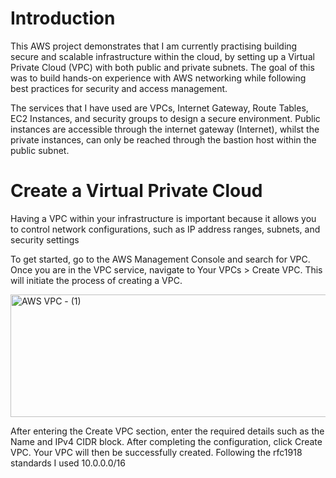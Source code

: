 # Introduction

This AWS project demonstrates that I am currently practising building secure and scalable infrastructure within the cloud, 
by setting up a Virtual Private Cloud (VPC) with both public and private subnets. 
The goal of this was to build hands-on experience with AWS networking while following best practices for security and access management.

The services that I have used are VPCs, Internet Gateway, Route Tables, EC2 Instances, and security groups to design a secure environment. 
Public instances are accessible through the internet gateway (Internet), whilst the private instances, 
can only be reached through the bastion host within the public subnet.

# Create a Virtual Private Cloud

Having a VPC within your infrastructure is important because it allows you to control network configurations, such as IP address ranges, subnets, and security settings

To get started, go to the AWS Management Console and search for VPC. Once you are in the VPC service, navigate to Your VPCs > Create VPC. This will initiate the process of creating a VPC.


<img width="602" height="196" alt="AWS VPC - (1)" src="https://github.com/user-attachments/assets/c5f9d044-bae2-4162-9fb0-29af043ead52" />


After entering the Create VPC section, enter the required details such as the Name and IPv4 CIDR block. After completing the configuration, click Create VPC. Your VPC will then be successfully created. Following the rfc1918 standards I used 10.0.0.0/16
